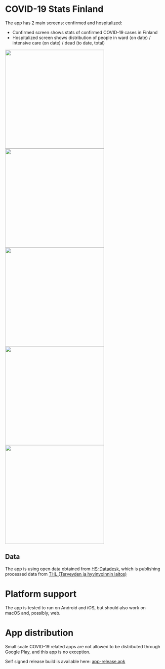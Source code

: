 # COVID-19 Stats Finland

The app has 2 main screens: confirmed and hospitalized:
 - Confirmed screen shows stats of confirmed COVID-19 cases in Finland
 - Hospitalized screen shows distribution of people in ward (on date) / intensive care (on date) / dead (to date, total)

<img src="./assets/img/screen_confirmed_cumulative_selection.png" width="320" />
<img src="./assets/img/screen_confirmed_daily_selection.png" width="320" />
<img src="./assets/img/screen_hospitalized_selection.png" width="320" />
<img src="./assets/img/screen_hospitalized_selection_dark.png" width="320" />
<img src="./assets/img/screen_info_dark.png" width="320" />

## Data

The app is using open data obtained from [HS-Datadesk](https://github.com/HS-Datadesk/koronavirus-avoindata), which is publishing processed data from [THL (Terveyden ja hyvinvoinnin laitos)](https://thl.fi/)

# Platform support

The app is tested to run on Android and iOS, but should also work on macOS and, possibly, web.

# App distribution

Small scale COVID-19 related apps are not allowed to be distributed through Google Play, and this app is no exception.

Self signed release build is available here: [app-release.apk](https://github.com/secretwpn/covid_stats_finland/raw/master/apk/app-release.apk)